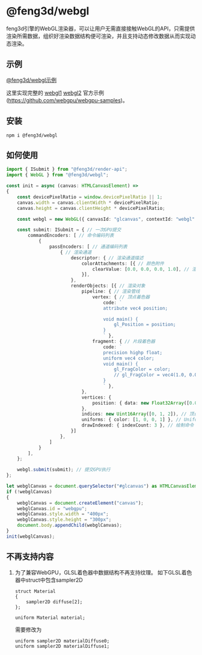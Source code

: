 # @feng3d/webgl

feng3d引擎的WebGL渲染器，可以让用户无需直接接触WebGL的API，只需提供渲染所需数据，组织好渲染数据结构便可渲染，并且支持动态修改数据从而实现动态渲染。

## 示例

[@feng3d/webgl示例](https://feng3d.com/webgl/)

这里实现完整的 [webgl1](https://mdn.github.io/dom-examples/webgl-examples/tutorial/sample1/) [webgl2](https://github.com/WebGLSamples/WebGL2Samples.git) 官方示例(https://github.com/webgpu/webgpu-samples)。

## 安装
```
npm i @feng3d/webgl
```

## 如何使用

```typescript
import { ISubmit } from "@feng3d/render-api";
import { WebGL } from "@feng3d/webgl";

const init = async (canvas: HTMLCanvasElement) =>
{
    const devicePixelRatio = window.devicePixelRatio || 1;
    canvas.width = canvas.clientWidth * devicePixelRatio;
    canvas.height = canvas.clientHeight * devicePixelRatio;

    const webgl = new WebGL({ canvasId: "glcanvas", contextId: "webgl" }); // 初始化WebGL

    const submit: ISubmit = { // 一次GPU提交
        commandEncoders: [ // 命令编码列表
            {
                passEncoders: [ // 通道编码列表
                    { // 渲染通道
                        descriptor: { // 渲染通道描述
                            colorAttachments: [{ // 颜色附件
                                clearValue: [0.0, 0.0, 0.0, 1.0], // 渲染前填充颜色
                            }],
                        },
                        renderObjects: [{ // 渲染对象
                            pipeline: { // 渲染管线
                                vertex: { // 顶点着色器
                                    code: `
                                    attribute vec4 position;

                                    void main() {
                                        gl_Position = position;
                                    }
                                    ` },
                                fragment: { // 片段着色器
                                    code: `
                                    precision highp float;
                                    uniform vec4 color;
                                    void main() {
                                        gl_FragColor = color;
                                        // gl_FragColor = vec4(1.0, 0.0, 0.0, 1.0);
                                    }
                                    ` },
                            },
                            vertices: {
                                position: { data: new Float32Array([0.0, 0.5, -0.5, -0.5, 0.5, -0.5]), format: "float32x2" }, // 顶点坐标数据
                            },
                            indices: new Uint16Array([0, 1, 2]), // 顶点索引数据
                            uniforms: { color: [1, 0, 0, 1] }, // Uniform 颜色值。
                            drawIndexed: { indexCount: 3 }, // 绘制命令
                        }]
                    },
                ]
            }
        ],
    };

    webgl.submit(submit); // 提交GPU执行
};

let webglCanvas = document.querySelector("#glcanvas") as HTMLCanvasElement;
if (!webglCanvas)
{
    webglCanvas = document.createElement("canvas");
    webglCanvas.id = "webgpu";
    webglCanvas.style.width = "400px";
    webglCanvas.style.height = "300px";
    document.body.appendChild(webglCanvas);
}
init(webglCanvas);
```

## 不再支持内容
1. 为了兼容WebGPU，GLSL着色器中数据结构不再支持纹理。
    如下GLSL着色器中struct中包含sampler2D
    ```
    struct Material
    {
        sampler2D diffuse[2];
    };

    uniform Material material;
    ```
    需要修改为
    ```
    uniform sampler2D materialDiffuse0;
    uniform sampler2D materialDiffuse1;
    ```
